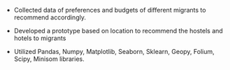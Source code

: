 - Collected data of preferences and budgets of different migrants to recommend accordingly.

- Developed a prototype based on location to recommend the hostels and hotels to migrants

- Utilized Pandas, Numpy, Matplotlib, Seaborn, Sklearn, Geopy, Folium, Scipy, Minisom libraries.

